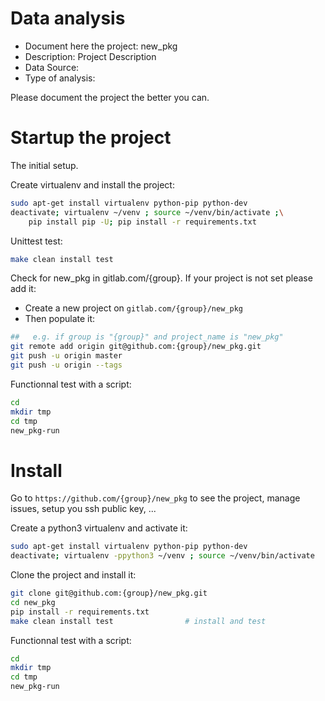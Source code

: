 # Data analysis
- Document here the project: new_pkg
- Description: Project Description
- Data Source:
- Type of analysis:

Please document the project the better you can.

# Startup the project

The initial setup.

Create virtualenv and install the project:
```bash
sudo apt-get install virtualenv python-pip python-dev
deactivate; virtualenv ~/venv ; source ~/venv/bin/activate ;\
    pip install pip -U; pip install -r requirements.txt
```

Unittest test:
```bash
make clean install test
```

Check for new_pkg in gitlab.com/{group}.
If your project is not set please add it:

- Create a new project on `gitlab.com/{group}/new_pkg`
- Then populate it:

```bash
##   e.g. if group is "{group}" and project_name is "new_pkg"
git remote add origin git@github.com:{group}/new_pkg.git
git push -u origin master
git push -u origin --tags
```

Functionnal test with a script:

```bash
cd
mkdir tmp
cd tmp
new_pkg-run
```

# Install

Go to `https://github.com/{group}/new_pkg` to see the project, manage issues,
setup you ssh public key, ...

Create a python3 virtualenv and activate it:

```bash
sudo apt-get install virtualenv python-pip python-dev
deactivate; virtualenv -ppython3 ~/venv ; source ~/venv/bin/activate
```

Clone the project and install it:

```bash
git clone git@github.com:{group}/new_pkg.git
cd new_pkg
pip install -r requirements.txt
make clean install test                # install and test
```
Functionnal test with a script:

```bash
cd
mkdir tmp
cd tmp
new_pkg-run
```
